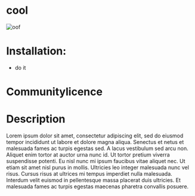 # cool

![oof](https://avatars2.githubusercontent.com/u/59028381?v=4)
# Installation:
* do it
 # Communitylicence

 # Description 
Lorem ipsum dolor sit amet, consectetur adipiscing elit, sed do eiusmod tempor incididunt ut labore et dolore magna aliqua. Senectus et netus et malesuada fames ac turpis egestas sed. A lacus vestibulum sed arcu non. Aliquet enim tortor at auctor urna nunc id. Ut tortor pretium viverra suspendisse potenti. Eu nisl nunc mi ipsum faucibus vitae aliquet nec. Ut etiam sit amet nisl purus in mollis. Ultricies leo integer malesuada nunc vel risus. Cursus risus at ultrices mi tempus imperdiet nulla malesuada. Interdum velit euismod in pellentesque massa placerat duis ultricies. Et malesuada fames ac turpis egestas maecenas pharetra convallis posuere.
